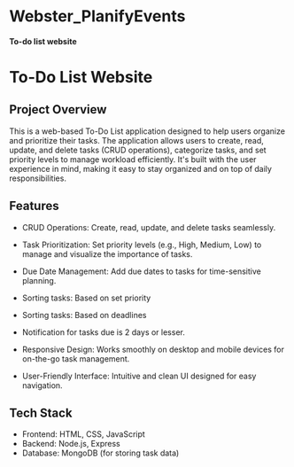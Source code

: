 # Webster_PlanifyEvents
#### To-do list website 
# To-Do List Website
## Project Overview
This is a web-based To-Do List application designed to help users organize and prioritize their tasks. The application allows users to create, read, update, and delete tasks (CRUD operations), categorize tasks, and set priority levels to manage workload efficiently. It's built with the user experience in mind, making it easy to stay organized and on top of daily responsibilities.

## Features
- CRUD Operations: Create, read, update, and delete tasks seamlessly.  

- Task Prioritization: Set priority levels (e.g., High, Medium, Low) to manage and visualize the importance of tasks.  

- Due Date Management: Add due dates to tasks for time-sensitive planning.

- Sorting tasks: Based on set priority

- Sorting tasks: Based on deadlines

- Notification for tasks due is 2 days or lesser. 

- Responsive Design: Works smoothly on desktop and mobile devices for on-the-go task management.  

- User-Friendly Interface: Intuitive and clean UI designed for easy navigation.  

## Tech Stack
- Frontend: HTML, CSS, JavaScript
-  Backend: Node.js, Express
- Database: MongoDB (for storing task data)

